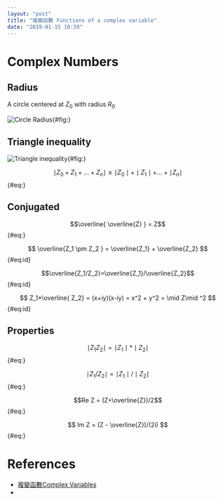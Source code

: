```yaml
---
layout: "post"
title: "複變函數 Functions of a complex variable"
date: "2019-01-15 10:39"
---
```


# Complex Numbers
## Radius

A circle centered at $Z_0$ with radius $R_0$

![Circle Radius](https://i.loli.net/2019/01/15/5c3d3a8a0e02d.png){#fig:}


## Triangle inequality


![Triangle inequality](https://i.loli.net/2019/01/15/5c3d3a47f1331.png){#fig:}


$$ \mid  Z_{0} +Z_{1} +... + Z_{n}  \mid   \leq \mid Z_{0} \mid  + \mid Z_{1} \mid + ...+\mid Z_{n}\mid $${#eq:}

## Conjugated

 $$\overline{ \overline{Z} } = Z$${#eq:}

 $$ \overline{Z_1 \pm Z_2 } = \overline{Z_1} + \overline{Z_2} $${#eq:id}

$$\overline{Z_1/Z_2}=\overline{Z_1}/\overline{Z_2}$${#eq:id}

$$ Z_1*\overline{ Z_2} = (x+iy)(x-iy) = x^2 + y^2 = \mid Z\mid ^2 $${#eq:id}

## Properties

$$\mid Z_1 Z_2 \mid = \mid Z_1 \mid * \mid Z_2 \mid$${#eq:}

$$\mid Z_1/Z_2 \mid = \mid Z_1 \mid /\mid Z_2\mid $${#eq:}

$$Re Z = (Z+\overline{Z})/2$${#eq:}

$$ Im Z =  (Z - \overline{Z})/(2i) $${#eq:}


# References
- [複變函數Complex Variables](http://ocw.nctu.edu.tw/course_detail-c.php?bgid=8&gid=0&nid=498&pid=777)
-
